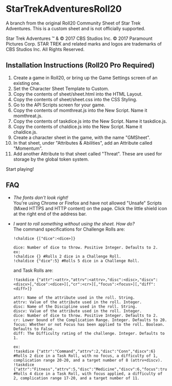 # StarTrekAdventuresRoll20

A branch from the original Roll20 Community Sheet of Star Trek Adventures. This is a custom sheet and is not officially supported.

Star Trek Adventures &trade; & &copy; 2017 CBS Studios Inc. &copy; 2017 Paramount Pictures Corp. STAR TREK and related marks and logos are trademarks of CBS Studios Inc. All Rights Reserved.

## Installation Instructions (Roll20 Pro Required)
1. Create a game in Roll20, or bring up the Game Settings screen of an existing one.
2. Set the Character Sheet Template to Custom.
3. Copy the contents of sheet/sheet.html into the HTML Layout.
4. Copy the contents of sheet/sheet.css into the CSS Styling.
5. Go to the API Scripts screen for your game.
6. Copy the contents of momthreat.js into the New Script. Name it momthreat.js.
7. Copy the contents of taskdice.js into the New Script. Name it taskdice.js.
8. Copy the contents of chaldice.js into the New Script. Name it chaldice.js.
9. Create a character sheet in the game, with the name "GMSheet".
10. In that sheet, under "Attributes & Abilities", add an Attribute called "Momentum".
11. Add another Attribute to that sheet called "Threat". These are used for storage by the global token system.

Start playing!

## FAQ
* *The fonts don't look right!*  
  You're using Chrome or Firefox and have not allowed "Unsafe" Scripts (Mixed HTTPS and HTTP content) on the page. Click the little shield icon at the right end of the address bar.
  
* *I want to roll something without using the sheet. How do?*  
  The command specifications for Challenge Rolls are:
  ```
  !chaldice {["dice":<dice>]}
  
  dice: Number of dice to throw. Positive Integer. Defaults to 2.
  ex: 
  !chaldice {} #Rolls 2 dice in a Challenge Roll.
  !chaldice {"dice":5} #Rolls 5 dice in a Challenge Roll.
  ```
  and Task Rolls are:
  ```
  !taskdice {"attr":<attr>,"attrv":<attrv>,"disc":<disc>,"discv":<discv>[,"dice":<dice>][,"cr":<cr>][,"focus":<focus>][,"diff":<diff>]}
  
  attr: Name of the attribute used in the roll. String.
  attrv: Value of the attribute used in the roll. Integer.
  disc: Name of the Discipline used in the roll. String.
  discv: Value of the attribute used in the roll. Integer.
  dice: Number of dice to throw. Positive Integer. Defaults to 2.
  cr: Lower bound of the Complication Range. Integer. Defaults to 20.
  focus: Whether or not Focus has been applied to the roll. Boolean. Defaults to False.
  diff: The Difficulty rating of the challenge. Integer. Defaults to 1.
  
  ex:
  !taskdice {"attr":"Command","attrv":2,"disc":"Conn","discv":6} #Rolls 2 dice in a Task Roll, with no focus, a difficulty of 1, complication range 20-20, and a target number of 8 (attrv+discv).
  !taskdice {"attr":"Fitness","attrv":5,"disc":"Medicine","discv":6,"focus":true,"cr":17,"diff":2,"dice":4} #Rolls 4 dice in a Task Roll, with focus applied, a difficulty of 2, complication range 17-20, and a target number of 11.
  ```
